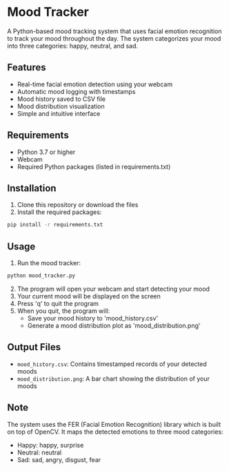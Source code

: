 # Mood Tracker

A Python-based mood tracking system that uses facial emotion recognition to track your mood throughout the day. The system categorizes your mood into three categories: happy, neutral, and sad.

## Features

- Real-time facial emotion detection using your webcam
- Automatic mood logging with timestamps
- Mood history saved to CSV file
- Mood distribution visualization
- Simple and intuitive interface

## Requirements

- Python 3.7 or higher
- Webcam
- Required Python packages (listed in requirements.txt)

## Installation

1. Clone this repository or download the files
2. Install the required packages:
```bash
pip install -r requirements.txt
```

## Usage

1. Run the mood tracker:
```bash
python mood_tracker.py
```

2. The program will open your webcam and start detecting your mood
3. Your current mood will be displayed on the screen
4. Press 'q' to quit the program
5. When you quit, the program will:
   - Save your mood history to 'mood_history.csv'
   - Generate a mood distribution plot as 'mood_distribution.png'

## Output Files

- `mood_history.csv`: Contains timestamped records of your detected moods
- `mood_distribution.png`: A bar chart showing the distribution of your moods

## Note

The system uses the FER (Facial Emotion Recognition) library which is built on top of OpenCV. It maps the detected emotions to three mood categories:
- Happy: happy, surprise
- Neutral: neutral
- Sad: sad, angry, disgust, fear 